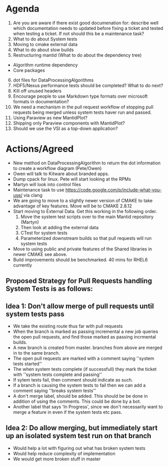 # Agenda

1. Are you are aware if there exist good documenation for: describe well which documentation needs to updated before fixing a ticket and tested when testing a ticket. If not should this be a maintenance task?
2. What to do about System tests
3. Moving to cmake external data
4. What to do about slow builds
5. Restructuring mantid (What to do about the dependency tree)
  * Algorithm runtime dependency
  * Core packages
6. dot files for DataProcessingAlgorithms
7. HDF5/Nexus performance tests should be completed? What to do next?
8. Kill off unused headers
9. Encourage people to use Markdown type formats over microsoft formats in documentation?
10. We need a mechanism in the pull request workflow of stopping pull requests being merged unless system tests haver run and passed.
11. Using Paraview as new MantidPlot?
12. Shipping only Paraview components with MantidPlot?
13. Should we use the VSI as a top-down application?

# Actions/Agreed

* New method on DataProcessingAlgorithm to return the dot information to create a workflow diagram (Pete/Owen)
* Owen will talk to Kitware about branded apps.
* Dump cpack for linux. Pete will start looking at the RPMs
* Martyn will look into control files
* Maintenance task to use https://code.google.com/p/include-what-you-use/ via clang
* We are going to move to a slightly newer version of CMAKE to take advantage of key features. Move will be to CMAKE 2.8.12
* Start moving to External Data. Get this working in the following order. 
  1. Move the system test scripts over to the main Mantid repository (Martyn)
  2. Then look at adding the external data
  3. CTest for system tests
  4. Parameterized downstream builds so that pull requests will run system tests
* Move to using public and private features of the Shared libraries in newer CMAKE see above.
* Build improvements should be benchmarked. 40 mins for RHEL6 currently

## Proposed Strategy for Pull Requests handling System Tests is as follows: 


## Idea 1: Don't allow merge of pull requests until system tests pass

* We take the existing route thus far with pull requests
* When the branch is marked as passing incremental a new job queries the open pull requests, and find those marked as passing incrmental builds.
* A new branch is created from master. branches from above are merged in to the same branch.
* The open pull requests are marked with a comment saying ''system tests started''
* The when system tests complete (if successfull) they mark the ticket with ''system tests complete and passing''
* If sytem tests fail, then comment should indicate as such.
* If a branch is causing the system tests to fail then we can add a comment saying ''breaks system tests''
* A don't merge label, should be added. This should be be done in addition of using the comments. This could be done by a bot.
* Another label that says 'In Progress', since we don't necessarily want to merge a feature in even if the system tests etc pass.

Idea 2: Do allow merging, but immediately start up an isolated system test run on that branch
------------------------------------------------------------------------
* Would help a lot with figuring out what has broken system tests
* Would help reduce complexity of implementation
* We would get more broken stuff in master



